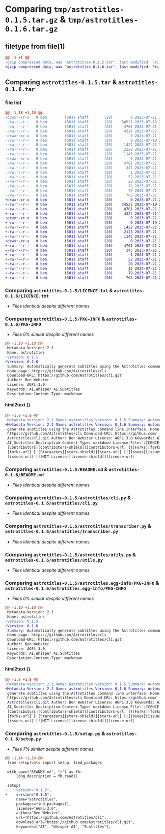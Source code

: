 # Comparing `tmp/astrotitles-0.1.5.tar.gz` & `tmp/astrotitles-0.1.6.tar.gz`

## filetype from file(1)

```diff
@@ -1 +1 @@
-gzip compressed data, was "astrotitles-0.1.5.tar", last modified: Fri Jul 21 19:35:26 2023, max compression
+gzip compressed data, was "astrotitles-0.1.6.tar", last modified: Fri Jul 21 21:33:16 2023, max compression
```

## Comparing `astrotitles-0.1.5.tar` & `astrotitles-0.1.6.tar`

### file list

```diff
@@ -1,18 +1,18 @@
-drwxr-xr-x   0 ben        (501) staff       (20)        0 2023-07-21 19:35:26.102488 astrotitles-0.1.5/
--rw-r--r--   0 ben        (501) staff       (20)    34523 2023-07-19 22:08:12.000000 astrotitles-0.1.5/LICENCE.txt
--rw-r--r--   0 ben        (501) staff       (20)     4701 2023-07-21 19:35:26.102573 astrotitles-0.1.5/PKG-INFO
--rw-r--r--   0 ben        (501) staff       (20)     4324 2023-07-21 19:22:36.000000 astrotitles-0.1.5/README.md
-drwxr-xr-x   0 ben        (501) staff       (20)        0 2023-07-21 19:35:26.101386 astrotitles-0.1.5/astrotitles/
--rw-r--r--   0 ben        (501) staff       (20)        0 2023-07-19 22:07:36.000000 astrotitles-0.1.5/astrotitles/__init__.py
--rw-r--r--   0 ben        (501) staff       (20)     1422 2023-07-21 19:22:26.000000 astrotitles-0.1.5/astrotitles/cli.py
--rw-r--r--   0 ben        (501) staff       (20)     2128 2023-07-21 19:29:40.000000 astrotitles-0.1.5/astrotitles/transcriber.py
--rw-r--r--   0 ben        (501) staff       (20)     1145 2023-07-21 19:29:06.000000 astrotitles-0.1.5/astrotitles/utils.py
-drwxr-xr-x   0 ben        (501) staff       (20)        0 2023-07-21 19:35:26.102374 astrotitles-0.1.5/astrotitles.egg-info/
--rw-r--r--   0 ben        (501) staff       (20)     4701 2023-07-21 19:35:26.000000 astrotitles-0.1.5/astrotitles.egg-info/PKG-INFO
--rw-r--r--   0 ben        (501) staff       (20)      343 2023-07-21 19:35:26.000000 astrotitles-0.1.5/astrotitles.egg-info/SOURCES.txt
--rw-r--r--   0 ben        (501) staff       (20)        1 2023-07-21 19:35:26.000000 astrotitles-0.1.5/astrotitles.egg-info/dependency_links.txt
--rw-r--r--   0 ben        (501) staff       (20)       52 2023-07-21 19:35:26.000000 astrotitles-0.1.5/astrotitles.egg-info/entry_points.txt
--rw-r--r--   0 ben        (501) staff       (20)       20 2023-07-21 19:35:26.000000 astrotitles-0.1.5/astrotitles.egg-info/requires.txt
--rw-r--r--   0 ben        (501) staff       (20)       12 2023-07-21 19:35:26.000000 astrotitles-0.1.5/astrotitles.egg-info/top_level.txt
--rw-r--r--   0 ben        (501) staff       (20)       79 2023-07-21 19:35:26.102813 astrotitles-0.1.5/setup.cfg
--rw-r--r--   0 ben        (501) staff       (20)      765 2023-07-21 19:31:31.000000 astrotitles-0.1.5/setup.py
+drwxr-xr-x   0 ben        (501) staff       (20)        0 2023-07-21 21:33:16.140975 astrotitles-0.1.6/
+-rw-r--r--   0 ben        (501) staff       (20)    34523 2023-07-19 22:08:12.000000 astrotitles-0.1.6/LICENCE.txt
+-rw-r--r--   0 ben        (501) staff       (20)     4701 2023-07-21 21:33:16.141047 astrotitles-0.1.6/PKG-INFO
+-rw-r--r--   0 ben        (501) staff       (20)     4324 2023-07-21 19:22:36.000000 astrotitles-0.1.6/README.md
+drwxr-xr-x   0 ben        (501) staff       (20)        0 2023-07-21 21:33:16.139856 astrotitles-0.1.6/astrotitles/
+-rw-r--r--   0 ben        (501) staff       (20)        0 2023-07-19 22:07:36.000000 astrotitles-0.1.6/astrotitles/__init__.py
+-rw-r--r--   0 ben        (501) staff       (20)     1422 2023-07-21 21:32:25.000000 astrotitles-0.1.6/astrotitles/cli.py
+-rw-r--r--   0 ben        (501) staff       (20)     2128 2023-07-21 19:29:40.000000 astrotitles-0.1.6/astrotitles/transcriber.py
+-rw-r--r--   0 ben        (501) staff       (20)     1145 2023-07-21 19:29:06.000000 astrotitles-0.1.6/astrotitles/utils.py
+drwxr-xr-x   0 ben        (501) staff       (20)        0 2023-07-21 21:33:16.140858 astrotitles-0.1.6/astrotitles.egg-info/
+-rw-r--r--   0 ben        (501) staff       (20)     4701 2023-07-21 21:33:16.000000 astrotitles-0.1.6/astrotitles.egg-info/PKG-INFO
+-rw-r--r--   0 ben        (501) staff       (20)      343 2023-07-21 21:33:16.000000 astrotitles-0.1.6/astrotitles.egg-info/SOURCES.txt
+-rw-r--r--   0 ben        (501) staff       (20)        1 2023-07-21 21:33:16.000000 astrotitles-0.1.6/astrotitles.egg-info/dependency_links.txt
+-rw-r--r--   0 ben        (501) staff       (20)       52 2023-07-21 21:33:16.000000 astrotitles-0.1.6/astrotitles.egg-info/entry_points.txt
+-rw-r--r--   0 ben        (501) staff       (20)       20 2023-07-21 21:33:16.000000 astrotitles-0.1.6/astrotitles.egg-info/requires.txt
+-rw-r--r--   0 ben        (501) staff       (20)       12 2023-07-21 21:33:16.000000 astrotitles-0.1.6/astrotitles.egg-info/top_level.txt
+-rw-r--r--   0 ben        (501) staff       (20)       79 2023-07-21 21:33:16.141269 astrotitles-0.1.6/setup.cfg
+-rw-r--r--   0 ben        (501) staff       (20)      765 2023-07-21 21:33:09.000000 astrotitles-0.1.6/setup.py
```

### Comparing `astrotitles-0.1.5/LICENCE.txt` & `astrotitles-0.1.6/LICENCE.txt`

 * *Files identical despite different names*

### Comparing `astrotitles-0.1.5/PKG-INFO` & `astrotitles-0.1.6/PKG-INFO`

 * *Files 0% similar despite different names*

```diff
@@ -1,10 +1,10 @@
 Metadata-Version: 2.1
 Name: astrotitles
-Version: 0.1.5
+Version: 0.1.6
 Summary: Automatically generate subtitles using the Astrotitles command line interface.
 Home-page: https://github.com/Astrotitles/cli
 Download-URL: https://github.com/Astrotitles/cli.git
 Author: Ben Webster
 License: AGPL-3.0
 Keywords: AI,Whisper AI,Subtitles
 Description-Content-Type: markdown
```

#### html2text {}

```diff
@@ -1,8 +1,8 @@
-Metadata-Version: 2.1 Name: astrotitles Version: 0.1.5 Summary: Automatically
+Metadata-Version: 2.1 Name: astrotitles Version: 0.1.6 Summary: Automatically
 generate subtitles using the Astrotitles command line interface. Home-page:
 https://github.com/Astrotitles/cli Download-URL: https://github.com/
 Astrotitles/cli.git Author: Ben Webster License: AGPL-3.0 Keywords: AI,Whisper
 AI,Subtitles Description-Content-Type: markdown License-File: LICENCE.txt  [!
 [Contributors][contributors-shield]][contributors-url] [![Forks][forks-shield]]
 [forks-url] [![Stargazers][stars-shield]][stars-url] [![Issues][issues-shield]]
 [issues-url] [![MIT License][license-shield]][license-url]
```

### Comparing `astrotitles-0.1.5/README.md` & `astrotitles-0.1.6/README.md`

 * *Files identical despite different names*

### Comparing `astrotitles-0.1.5/astrotitles/cli.py` & `astrotitles-0.1.6/astrotitles/cli.py`

 * *Files identical despite different names*

### Comparing `astrotitles-0.1.5/astrotitles/transcriber.py` & `astrotitles-0.1.6/astrotitles/transcriber.py`

 * *Files identical despite different names*

### Comparing `astrotitles-0.1.5/astrotitles/utils.py` & `astrotitles-0.1.6/astrotitles/utils.py`

 * *Files identical despite different names*

### Comparing `astrotitles-0.1.5/astrotitles.egg-info/PKG-INFO` & `astrotitles-0.1.6/astrotitles.egg-info/PKG-INFO`

 * *Files 0% similar despite different names*

```diff
@@ -1,10 +1,10 @@
 Metadata-Version: 2.1
 Name: astrotitles
-Version: 0.1.5
+Version: 0.1.6
 Summary: Automatically generate subtitles using the Astrotitles command line interface.
 Home-page: https://github.com/Astrotitles/cli
 Download-URL: https://github.com/Astrotitles/cli.git
 Author: Ben Webster
 License: AGPL-3.0
 Keywords: AI,Whisper AI,Subtitles
 Description-Content-Type: markdown
```

#### html2text {}

```diff
@@ -1,8 +1,8 @@
-Metadata-Version: 2.1 Name: astrotitles Version: 0.1.5 Summary: Automatically
+Metadata-Version: 2.1 Name: astrotitles Version: 0.1.6 Summary: Automatically
 generate subtitles using the Astrotitles command line interface. Home-page:
 https://github.com/Astrotitles/cli Download-URL: https://github.com/
 Astrotitles/cli.git Author: Ben Webster License: AGPL-3.0 Keywords: AI,Whisper
 AI,Subtitles Description-Content-Type: markdown License-File: LICENCE.txt  [!
 [Contributors][contributors-shield]][contributors-url] [![Forks][forks-shield]]
 [forks-url] [![Stargazers][stars-shield]][stars-url] [![Issues][issues-shield]]
 [issues-url] [![MIT License][license-shield]][license-url]
```

### Comparing `astrotitles-0.1.5/setup.py` & `astrotitles-0.1.6/setup.py`

 * *Files 7% similar despite different names*

```diff
@@ -1,14 +1,14 @@
 from setuptools import setup, find_packages
 
 with open("README.md", "r") as fh:
     long_description = fh.read()
 
 setup(
-    version="0.1.5",
+    version="0.1.6",
     name="astrotitles",
     packages=find_packages(),
     license="AGPL-3.0",
     author="Ben Webster",
     url="https://github.com/Astrotitles/cli",
     download_url="https://github.com/Astrotitles/cli.git",
     keywords=["AI", "Whisper AI", "Subtitles"],
```


